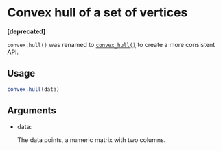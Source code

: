 # Convex hull of a set of vertices

**\[deprecated\]**

`convex.hull()` was renamed to
[`convex_hull()`](https://r.igraph.org/reference/convex_hull.md) to
create a more consistent API.

## Usage

``` r
convex.hull(data)
```

## Arguments

- data:

  The data points, a numeric matrix with two columns.
